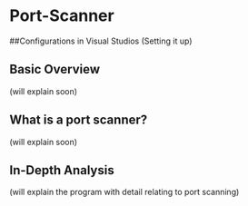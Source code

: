 # Port-Scanner

##Configurations in Visual Studios (Setting it up)


## Basic Overview
(will explain soon)

## What is a port scanner?
(will explain soon)

## In-Depth Analysis
(will explain the program with detail relating to port scanning)

